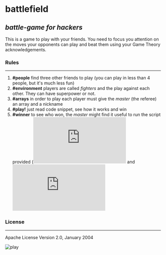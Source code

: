 # battlefield
*battle-game for hackers*
---
This is a game to play with your friends. You need to focus you attention on the moves your opponents can play and beat them using your Game Theory acknowledgements.

### Rules
---
1. **#people** find three other friends to play (you can play in less than 4 people, but it's much less fun)
2. **#environment** players are called *fighters* and the play against each other. They can have superpower or not.
3. **#arrays** in order to play each player must give the *master* (the referee) an array and a nickname
4. **#play!** just read code snippet, see how it works and win
5. **#winner** to see who won, the *master* might find it useful to run the script provided (![python](https://github.com/sirfoga/battlefield/blob/master/battlefield.py "python") and ![javascript](https://github.com/sirfoga/battlefield/blob/master/battlefield.js "javascript")

### License
----
Apache License Version 2.0, January 2004


![play](https://github.com/sirfoga/battlefield/blob/master/play.png "play")
